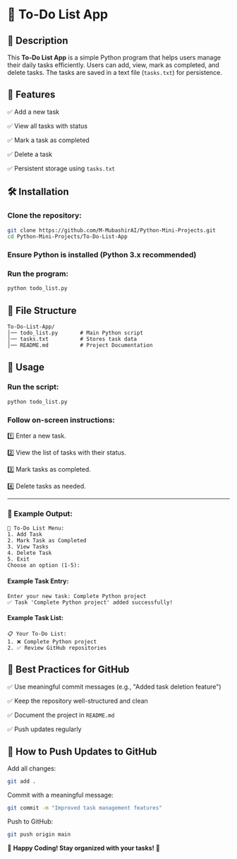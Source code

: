 # 📝 To-Do List App

## 📌 Description
This **To-Do List App** is a simple Python program that helps users manage their daily tasks efficiently. Users can add, view, mark as completed, and delete tasks. The tasks are saved in a text file (`tasks.txt`) for persistence.

## 🚀 Features

✅ Add a new task

✅ View all tasks with status

✅ Mark a task as completed

✅ Delete a task

✅ Persistent storage using `tasks.txt`

## 🛠️ Installation

### Clone the repository:
```bash
git clone https://github.com/M-MubashirAI/Python-Mini-Projects.git
cd Python-Mini-Projects/To-Do-List-App
```

### Ensure Python is installed (Python 3.x recommended)

### Run the program:
```bash
python todo_list.py
```

## 📂 File Structure
```
To-Do-List-App/
│── todo_list.py       # Main Python script
│── tasks.txt          # Stores task data
│── README.md          # Project Documentation
```

## 📜 Usage

### Run the script:
```bash
python todo_list.py
```

### Follow on-screen instructions:
1️⃣ Enter a new task.

2️⃣ View the list of tasks with their status.

3️⃣ Mark tasks as completed.

4️⃣ Delete tasks as needed.

---

### 🔹 Example Output:
```
📝 To-Do List Menu:
1. Add Task
2. Mark Task as Completed
3. View Tasks
4. Delete Task
5. Exit
Choose an option (1-5):
```

#### Example Task Entry:
```
Enter your new task: Complete Python project
✅ Task 'Complete Python project' added successfully!
```

#### Example Task List:
```
📋 Your To-Do List:
1. ❌ Complete Python project
2. ✅ Review GitHub repositories
```

## 📝 Best Practices for GitHub

✅ Use meaningful commit messages (e.g., "Added task deletion feature")

✅ Keep the repository well-structured and clean

✅ Document the project in `README.md`

✅ Push updates regularly

## 📌 How to Push Updates to GitHub

Add all changes:
```bash
git add .
```

Commit with a meaningful message:
```bash
git commit -m "Improved task management features"
```

Push to GitHub:
```bash
git push origin main
```

🚀 **Happy Coding! Stay organized with your tasks!** 🎯


